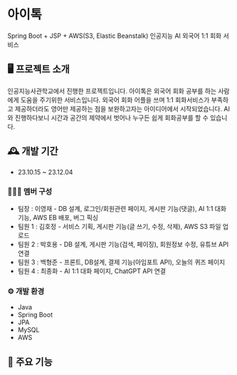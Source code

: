 # 아이톡
Spring Boot + JSP + AWS(S3, Elastic Beanstalk) 인공지능 AI 외국어 1:1 회화 서비스


## 🖥️ 프로젝트 소개
인공지능사관학교에서 진행한 프로젝트입니다. 
아이톡은 외국어 회화 공부를 하는 사람에게 도움을 주기위한 서비스입니다. 
외국어 회화 어플을 쓰며 1:1 회화서비스가 부족하고 제공하더라도 영어만 제공하는 점을 보완하고자는 아이디어에서 시작되었습니다. 
AI와 진행하다보니 시간과 공간의 제약에서 벗어나 누구든 쉽게 회화공부를 할 수 있습니다.


## 🕰️ 개발 기간
- 23.10.15 ~ 23.12.04


### 🧑‍🤝‍🧑 멤버 구성
  - 팀장   : 이영재 - DB 설계, 로그인/회원관련 페이지, 게시판 기능(댓글), AI 1:1 대화 기능, AWS EB 배포, 버그 픽싱
  - 팀원 1 : 김호정 - 서비스 기획, 게시판 기능(글 쓰기, 수정, 삭제), AWS S3 파일 업로드
  - 팀원 2 : 박호용 - DB 설계, 게시판 기능(검색, 페이징), 회원정보 수정, 유튜브 API 연결
  - 팀원 3 : 백형준 - 프론트, DB설계, 결제 기능(아임포트 API), 오늘의 퀴즈 페이지
  - 팀원 4 : 최종화 - AI 1:1 대화 페이지, ChatGPT API 연결


### ⚙️ 개발 환경
- Java
- Spring Boot
- JPA
- MySQL
- AWS


## 📌 주요 기능

